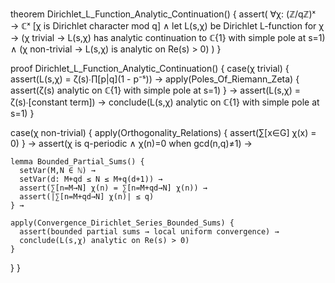 theorem Dirichlet_L_Function_Analytic_Continuation() {
  assert(
    ∀χ: (ℤ/qℤ)ˣ → ℂˣ [χ is Dirichlet character mod q] ∧
    let L(s,χ) be Dirichlet L-function for χ →
    (χ trivial → L(s,χ) has analytic continuation to ℂ\{1} with simple pole at s=1) ∧
    (χ non-trivial → L(s,χ) is analytic on Re(s) > 0)
  )
}

proof Dirichlet_L_Function_Analytic_Continuation() {
  case(χ trivial) {
    assert(L(s,χ) = ζ(s)∙∏[p|q](1 - p⁻ˢ)) →
    apply(Poles_Of_Riemann_Zeta) {
      assert(ζ(s) analytic on ℂ\{1} with simple pole at s=1)
    } →
    assert(L(s,χ) = ζ(s)∙[constant term]) →
    conclude(L(s,χ) analytic on ℂ\{1} with simple pole at s=1)
  }

  case(χ non-trivial) {
    apply(Orthogonality_Relations) {
      assert(∑[x∈G] χ(x) = 0)
    } →
    assert(χ is q-periodic ∧ χ(n)=0 when gcd(n,q)≠1) →
    
    lemma Bounded_Partial_Sums() {
      setVar(M,N ∈ ℕ) →
      setVar(d: M+qd ≤ N ≤ M+q(d+1)) →
      assert(∑[n=M→N] χ(n) = ∑[n=M+qd→N] χ(n)) →
      assert(|∑[n=M+qd→N] χ(n)| ≤ q)
    } →
    
    apply(Convergence_Dirichlet_Series_Bounded_Sums) {
      assert(bounded partial sums → local uniform convergence) →
      conclude(L(s,χ) analytic on Re(s) > 0)
    }
  }
}